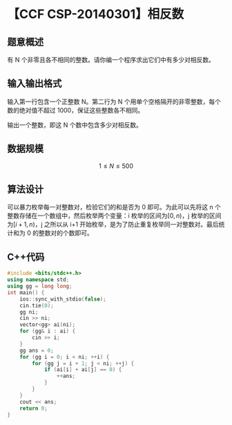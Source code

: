 # 【CCF CSP-20140301】相反数

## 题意概述

有 N 个非零且各不相同的整数。请你编一个程序求出它们中有多少对相反数。

## 输入输出格式

输入第一行包含一个正整数 N。第二行为 N 个用单个空格隔开的非零整数，每个数的绝对值不超过 1000，保证这些整数各不相同。

输出一个整数，即这 N 个数中包含多少对相反数。

## 数据规模

$$1\le N \le500$$

## 算法设计

可以暴力枚举每一对整数对，检验它们的和是否为 0 即可。为此可以先将这 n 个整数存储在一个数组中，然后枚举两个变量：i 枚举的区间为$\left[0,n\right)$，j 枚举的区间为$\left[i+1,n\right)$，j 之所以从 i+1 开始枚举，是为了防止重复枚举同一对整数对。最后统计和为 0 的整数对的个数即可。

## C++代码

```cpp
#include <bits/stdc++.h>
using namespace std;
using gg = long long;
int main() {
    ios::sync_with_stdio(false);
    cin.tie(0);
    gg ni;
    cin >> ni;
    vector<gg> ai(ni);
    for (gg& i : ai) {
        cin >> i;
    }
    gg ans = 0;
    for (gg i = 0; i < ni; ++i) {
        for (gg j = i + 1; j < ni; ++j) {
            if (ai[i] + ai[j] == 0) {
                ++ans;
            }
        }
    }
    cout << ans;
    return 0;
}
```
